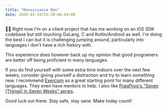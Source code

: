 ```yaml
---
title: "Renaissance Man"
date: 2020-03-16T15:39:04-04:00
---
```


👨‍💻 Right now I'm on a client project that has me working on an iOS SDK codebase but still touching GoLang, C and Kotlin/Android as well. I'm doing the best I can but it is challenging jumping around, particularly into languages I don't have a rich history with.

This experience does however back up my opinion that good programers are better off being proficient in many languages.

If you do find yourself with some extra time indoors over the next few weeks, consider giving yourself a distraction and try to learn something new. I recommend [Exercism](https://exercism.io) as a great starting point for many different languages. They even have mentors to help. I also like [PragProg's "Seven (Things) in Seven Weeks" series](https://pragprog.com/titles?f[sort_by]=pubdate&f[category]=all&f[skill_level]=All&f[title_contains]=seven).

Good luck out there. Stay safe, stay sane. Make today count!
